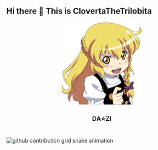 ## Hi there 👋 This is ClovertaTheTrilobita

<!--
**ClovertaTheTrilobita/ClovertaTheTrilobita** is a ✨ _special_ ✨ repository because its `README.md` (this file) appears on your GitHub profile.

Here are some ideas to get you started:

- 🔭 I’m currently working on ...
- 🌱 I’m currently learning ...
- 👯 I’m looking to collaborate on ...
- 🤔 I’m looking for help with ...
- 💬 Ask me about ...
- 📫 How to reach me: ...
- 😄 Pronouns: ...
- ⚡ Fun fact: ...
-->



<div align="center">
    <img src="./resources/images/marisa.png" alt="marisa_1.png" width="210px"/>
</div>

<h3 align="center">DA⭐ZI</h3>

<br>

<picture>
  <source media="(prefers-color-scheme: dark)" srcset="https://raw.githubusercontent.com/CLovertaTheTrilobita/CLovertaTheTrilobita/assets/github-contribution-grid-snake-dark.svg">
  <source media="(prefers-color-scheme: light)" srcset="https://raw.githubusercontent.com/CLovertaTheTrilobita/CLovertaTheTrilobita/assets/github-contribution-grid-snake.svg">
  <img alt="github contribution grid snake animation" src="https://raw.githubusercontent.com/CLovertaTheTrilobita/CLovertaTheTrilobita/assets/github-contribution-grid-snake.svg">
</picture>
